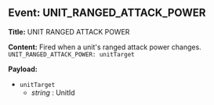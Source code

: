 ## Event: UNIT_RANGED_ATTACK_POWER

**Title:** UNIT RANGED ATTACK POWER

**Content:**
Fired when a unit's ranged attack power changes.
`UNIT_RANGED_ATTACK_POWER: unitTarget`

**Payload:**
- `unitTarget`
  - *string* : UnitId